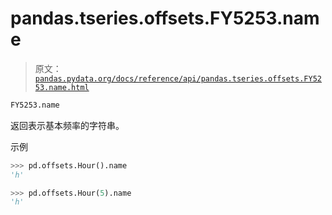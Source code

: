 # pandas.tseries.offsets.FY5253.name

> 原文：[`pandas.pydata.org/docs/reference/api/pandas.tseries.offsets.FY5253.name.html`](https://pandas.pydata.org/docs/reference/api/pandas.tseries.offsets.FY5253.name.html)

```py
FY5253.name
```

返回表示基本频率的字符串。

示例

```py
>>> pd.offsets.Hour().name
'h' 
```

```py
>>> pd.offsets.Hour(5).name
'h' 
```
